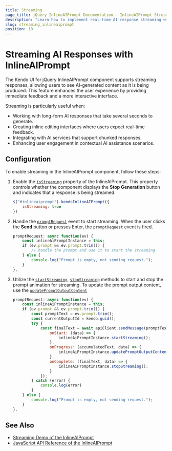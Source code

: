 ```yaml
---
title: Streaming
page_title: jQuery InlineAIPrompt Documentation - InlineAIPrompt Streaming
description: "Learn how to implement real-time AI response streaming with Kendo UI for Kendo UI for jQuery's InlineAIPrompt component."
slug: streaming_inlineaiprompt
position: 10
---
```


# Streaming AI Responses with InlineAIPrompt

The Kendo UI for jQuery InlineAIPrompt component supports streaming responses, allowing users to see AI-generated content as it is being produced. This feature enhances the user experience by providing immediate feedback and a more interactive interface.

Streaming is particularly useful when:

- Working with long-form AI responses that take several seconds to generate.
- Creating inline editing interfaces where users expect real-time feedback.
- Integrating with AI services that support chunked responses.
- Enhancing user engagement in contextual AI assistance scenarios.


## Configuration

To enable streaming in the InlineAIPrompt component, follow these steps:


1. Enable the [`isStreaming`](https://www.telerik.com/kendo-jquery-ui/documentation/api/javascript/ui/inlineaiprompt/configuration/isstreaming) property of the InlineAIPrompt. This property controls whether the component displays the **Stop Generation** button and indicates that a response is being streamed.

    ```js
    $("#inlineaiprompt").kendoInlineAIPrompt({
        isStreaming: true
    })
    ```


1. Handle the [`promptRequest`](https://www.telerik.com/kendo-jquery-ui/documentation/api/javascript/ui/inlineaiprompt/events/promptrequest) event to start streaming. When the user clicks the **Send** button or presses Enter, the `promptRequest` event is fired.

    ```js
    promptRequest: async function(ev) {
        const inlineAiPromptInstance = this;
        if (ev.prompt && ev.prompt.trim()) {
            // handle the prompt and use it to start the streaming
        } else {
            console.log("Prompt is empty, not sending request.");
        }
    },
    ```


1. Utilize the [`startStreaming`](https://www.telerik.com/kendo-jquery-ui/documentation/api/javascript/ui/inlineaiprompt/methods/startstreaming), [`stopStreaming`](https://www.telerik.com/kendo-jquery-ui/documentation/api/javascript/ui/inlineaiprompt/methods/stopstreaming) methods to start and stop the prompt animation for streaming. To update the prompt output content, use the [`updatePromptOutputContent`](https://www.telerik.com/kendo-jquery-ui/documentation/api/javascript/ui/inlineaiprompt/methods/updatepromptoutputcontent)

    ```js
    promptRequest: async function(ev) {
        const inlineAiPromptInstance = this;
        if (ev.prompt && ev.prompt.trim()) {
            const promptText = ev.prompt.trim();
            const currentOutputId = kendo.guid();
            try {
                const finalText = await apiClient.sendMessage(promptText, {
                    onStart: (data) => {
                        inlineAiPromptInstance.startStreaming();
                    },
                    onProgress: (accumulatedText, data) => {
                        inlineAiPromptInstance.updatePromptOutputContent(accumulatedText);
                    },
                    onComplete: (finalText, data) => {
                        inlineAiPromptInstance.stopStreaming();
                    }
                });
            } catch (error) {
                console.log(error)
            }
        } else {
            console.log("Prompt is empty, not sending request.");
        }
    },
    ```


## See Also

* [Streaming Demo of the InlineAIPrompt](https://demos.telerik.com/kendo-ui/inline-aiprompt/streaming)
* [JavaScript API Reference of the InlineAIPrompt](/api/javascript/ui/inlineaiprompt)

